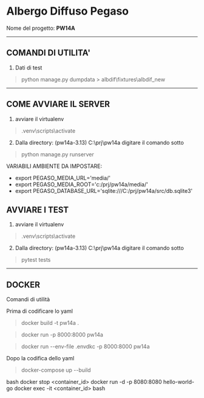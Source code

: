 # Albergo Diffuso Pegaso

Nome del progetto: **PW14A** 

---

## COMANDI DI UTILITA'

1. Dati di test
> python manage.py dumpdata > albdif\fixtures\albdif_new

---

## COME AVVIARE IL SERVER

1. avviare il virtualenv
> .venv\scripts\activate
2. Dalla directory: (pw14a-3.13) C:\prj\pw14a digitare il comando sotto
>python manage.py runserver

VARIABILI AMBIENTE DA IMPOSTARE:
- export PEGASO_MEDIA_URL='media/'
- export PEGASO_MEDIA_ROOT='c:/prj/pw14a/media/'
- export PEGASO_DATABASE_URL='sqlite:///C:/prj/pw14a/src/db.sqlite3'

## AVVIARE I TEST

1. avviare il virtualenv
> .venv\scripts\activate
2. Dalla directory: (pw14a-3.13) C:\prj\pw14a digitare il comando sotto
>pytest tests

---

## DOCKER

Comandi di utilità

Prima di codificare lo yaml
> docker build -t pw14a .

> docker run -p 8000:8000 pw14a

> docker run --env-file .envdkc -p 8000:8000 pw14a

Dopo la codifica dello yaml
> docker-compose up --build

bash
docker stop <container_id>
docker run -d -p 8080:8080 hello-world-go
docker exec -it <container_id> bash
 
